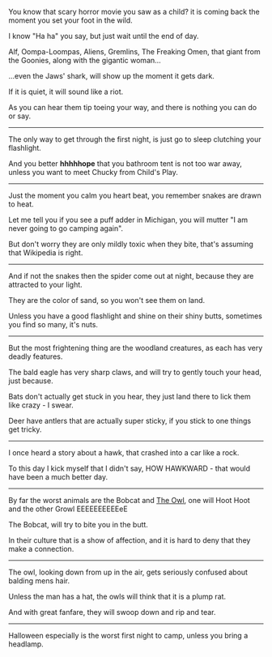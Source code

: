 You know that scary horror movie you saw as a child?
it is coming back the moment you set your foot in the wild.

I know "Ha ha" you say,
but just wait until the end of day.

Alf, Oompa-Loompas, Aliens, Gremlins, The Freaking Omen,
that giant from the Goonies, along with the gigantic woman...

...even the Jaws' shark,
will show up the moment it gets dark.

If it is quiet,
it will sound like a riot.

As you can hear them tip toeing your way,
and there is nothing you can do or say.

---

The only way to get through the first night,
is just go to sleep clutching your flashlight.

And you better __hhhhhope__ that you bathroom tent is not too war away,
unless you want to meet Chucky from Child's Play.

---

Just the moment you calm you heart beat,
you remember snakes are drawn to heat.

Let me tell you if you see a puff adder in Michigan,
you will mutter "I am never going to go camping again".

But don't worry they are only mildly toxic when they bite,
that's assuming that Wikipedia is right.

---

And if not the snakes then the spider come out at night,
because they are attracted to your light.

They are the color of sand,
so you won't see them on land.

Unless you have a good flashlight and shine on their shiny butts,
sometimes you find so many, it's nuts.

---

But the most frightening thing are the woodland creatures,
as each has very deadly features.

The bald eagle has very sharp claws,
and will try to gently touch your head, just because.

Bats don't actually get stuck in you hear,
they just land there to lick them like crazy - I swear.

Deer have antlers that are actually super sticky,
if you stick to one things get tricky.

---

I once heard a story about a hawk,
that crashed into a car like a rock.

To this day I kick myself that I didn't say,
HOW HAWKWARD - that would have been a much better day.

---

By far the worst animals are the Bobcat and [The Owl][1],
one will Hoot Hoot and the other Growl EEEEEEEEEEeE

The Bobcat,
will try to bite you in the butt.

In their culture that is a show of affection,
and it is hard to deny that they make a connection.

---

The owl, looking down from up in the air,
gets seriously confused about balding mens hair.

Unless the man has a hat,
the owls will think that it is a plump rat.

And with great fanfare,
they will swoop down and rip and tear.

---

Halloween especially is the worst first night to camp,
unless you bring a headlamp.


[1]: https://catpea.com/read/furkies-purrkies/220/
